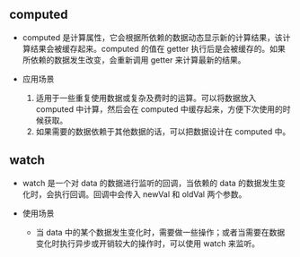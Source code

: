 <!--
 * @Author: lijy
-->
## computed
- computed 是计算属性，它会根据所依赖的数据动态显示新的计算结果，该计算结果会被缓存起来。computed 的值在 getter 执行后是会被缓存的。如果所依赖的数据发生改变，会重新调用 getter 来计算最新的结果。

- 应用场景
    1. 适用于一些重复使用数据或复杂及费时的运算。可以将数据放入 computed 中计算，然后会在 computed 中缓存起来，方便下次使用的时候获取。
    2. 如果需要的数据依赖于其他数据的话，可以把数据设计在 computed 中。

## watch
- watch 是一个对 data 的数据进行监听的回调，当依赖的 data 的数据发生变化时，会执行回调。回调中会传入 newVal 和 oldVal 两个参数。

- 使用场景
    - 当 data 中的某个数据发生变化时，需要做一些操作；或者当需要在数据变化时执行异步或开销较大的操作时，可以使用 watch 来监听。